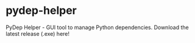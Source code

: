 # pydep-helper
PyDep Helper - GUI tool to manage Python dependencies. Download the latest release (.exe) here!
